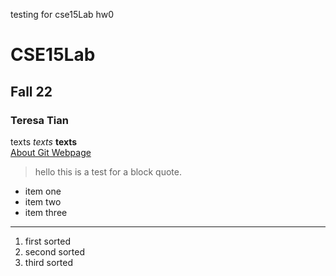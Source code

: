 testing for cse15Lab hw0
# CSE15Lab
## Fall 22
### Teresa Tian
texts 
*texts*	
**texts**	
[About Git Webpage](https://docs.github.com/en/get-started/using-git/about-git)
> hello this is a test for a block quote.
* item one 
* item two
* item three
---
1. first sorted 
2. second sorted 
3. third sorted

